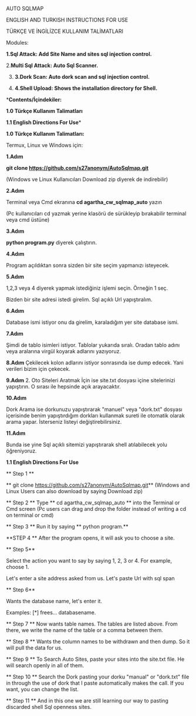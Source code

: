 AUTO SQLMAP



ENGLISH AND TURKISH INSTRUCTIONS FOR USE

TÜRKÇE VE İNGİLİZCE KULLANIM TALİMATLARI

Modules:

**1.Sql Attack:  Add Site Name and sites sql injection control.**

2.**Multi Sql Attack: Auto Sql Scanner.**

3. **3.Dork Scan: Auto dork scan and sql injection control.**

4. **4.Shell Upload: Shows the installation directory for Shell.**

***Contents/İçindekiler:**

**1.0 Türkçe Kullanım Talimatları**

**1.1 English Directions For Use***

**1.0 Türkçe Kullanım Talimatları:**

Termux, Linux ve Windows için:

**1.Adım**

**git clone https://github.com/s27anonym/AutoSqlmap.git**

(Windows ve Linux Kullanıcıları Download zip diyerek de indirebilir)

**2.Adım** 

Terminal veya Cmd ekranına **cd agartha_cw_sqlmap_auto** yazın

(Pc kullanıcıları cd yazmak yerine klasörü de sürükleyip bırakabilir terminal veya cmd üstüne)

**3.Adım**

**python program.py** diyerek çalıştırın.


**4.Adım**

Program açıldıktan sonra sizden bir site seçim yapmanızı isteyecek.



**5.Adım**

1,2,3 veya 4 diyerek yapmak istediğiniz işlemi seçin. Örneğin 1 seç.


Bizden bir site adresi istedi girelim. Sql açıklı Url yapıştıralım.


**6.Adım**

Database ismi istiyor onu da girelim, karaladığım yer site database ismi.


**7.Adım**

Şimdi de tablo isimleri istiyor. Tablolar yukarıda sıralı. Oradan tablo adını veya aralarına virgül koyarak adlarını yazıyoruz.


**8.Adım**
Çekilecek kolon adlarını istiyor sonrasında ise dump edecek. Yani verileri bizim için çekecek.

**9.Adım**
2. Oto Siteleri Aratmak İçin ise site.txt dosyası içine sitelerinizi yapıştırın. O sırası ile hepsinde açık arayacaktır.

**10.Adım**

Dork Arama ise dorkunuzu yapıştırarak "manuel" veya "dork.txt" dosyası içerisinde benim yapıştırdığım dorkları kullanmak sureti ile otomatik olarak arama yapar. İsterseniz listeyi değiştirebilirsiniz.

**11.Adım**

Bunda ise yine Sql açıklı sitemizi yapıştırarak shell atılabilecek yolu öğreniyoruz.


**1.1 English Directions For Use**

** Step 1 **

** git clone https://github.com/s27anonym/AutoSqlmap.git**
(Windows and Linux Users can also download by saying Download zip)

** Step 2 **
Type ** cd agartha_cw_sqlmap_auto ** into the Terminal or Cmd screen
(Pc users can drag and drop the folder instead of writing a cd on terminal or cmd)

  
** Step 3 ** Run it by saying ** python program.** 

**STEP 4 **  After the program opens, it will ask you to choose a site.


  
  
 ** Step 5** 
 
 Select the action you want to say by saying 1, 2, 3 or 4. For example, choose 1.

  
Let's enter a site address asked from us. Let's paste Url with sql span

  
  
  
 ** Step 6** 
 

Wants the database name, let's enter it.

Examples: [*] frees... databasename.


** Step 7 **
Now wants table names. The tables are listed above. From there, we write the name of the table or a comma between them.



  
** Step 8 ** 
Wants the column names to be withdrawn and then dump. So it will pull the data for us.



** Step 9 ** 
To Search Auto Sites, paste your sites into the site.txt file. He will search openly in all of them.


** Step 10 **
Search the Dork pasting your dorku "manual" or "dork.txt" file in through the use of dork that I paste automatically makes the call. If you want, you can change the list.

 ** Step 11 **
And in this one we are still learning our way to pasting discarded shell Sql openness sites.
